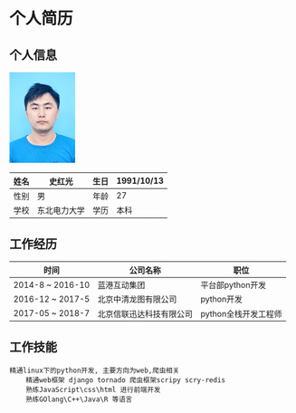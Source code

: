 个人简历
=====

个人信息
----

![Image text](img/xlpic.jpeg)

姓名 | 史红光 | 生日 | 1991/10/13
-- | -- | -- | --
性别 | 男 | 年龄 | 27
学校 | 东北电力大学 | 学历 | 本科

工作经历
----

时间 | 公司名称 | 职位 
-- | -- | -- 
2014-8 ~ 2016-10 | 蓝港互动集团 | 平台部python开发 
2016-12 ~ 2017-5 | 北京中清龙图有限公司 | python开发
2017-05 ~ 2018-7 | 北京信联迅达科技有限公司 | python全栈开发工程师


工作技能
----

    精通linux下的python开发, 主要方向为web,爬虫相关
        精通web框架 django tornado 爬虫框架scripy scry-redis
        熟练JavaScript\css\html 进行前端开发 
        熟练GOlang\C++\Java\R 等语言
